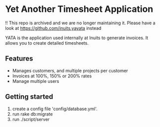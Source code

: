 Yet Another Timesheet Application
===

!! This repo is archived and we are no longer maintaining it.
Please have a look at https://github.com/inuits.yayata instead

YATA is the application used internally at Inuits to generate invoices. It allows you to create detailed timesheets.

Features
---

* Manages customers, and multiple projects per customer
* Invoices at 100%, 150% or 200% rates
* Manage multiple users

Getting started
---

1. create a config file 'config/database.yml'.
2. run rake db:migrate
3. run ./script/server
